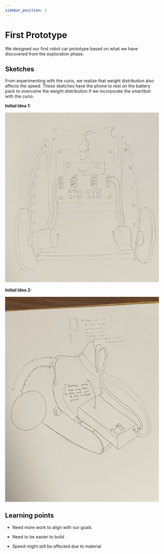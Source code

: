 ```yaml
---
sidebar_position: 3
---
```


# First Prototype

We designed our first robot car prototype based on what we have discovered from the exploration phase.

## Sketches

From experimenting with the curio, we realize that weight distribution also affects the speed. These sketches have the phone to rest on the battery pack to overcome the weight distribution if we incorporate the smartibot with the curio. 

**Initial Idea 1:**

![idea 1](/img/first-prototype/idea1.jpg)


**Initial Idea 2:**

![idea 2](/img/first-prototype/idea2.jpg)


## Learning points

- Need more work to align with our goals 
  
- Need to be easier to build

- Speed might still be affected due to material
